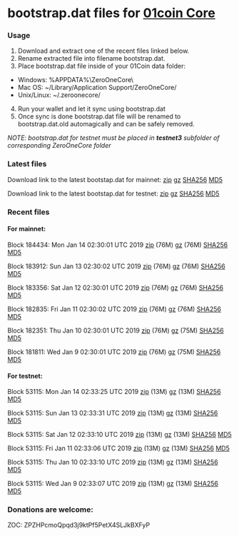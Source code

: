 # bootstrap.dat files for [01coin Core](https://01coin.io)

### Usage

1. Download and extract one of the recent files linked below.
2. Rename extracted file into filename bootstrap.dat.
3. Place bootstrap.dat file inside of your 01Coin data folder:
 - Windows: %APPDATA%\ZeroOneCore\
 - Mac OS: ~/Library/Application Support/ZeroOneCore/
 - Unix/Linux: ~/.zeroonecore/
4. Run your wallet and let it sync using bootstrap.dat
5. Once sync is done bootstrap.dat file will be renamed to bootstrap.dat.old automagically and can be safely removed.

_NOTE: bootstrap.dat for testnet must be placed in **testnet3** subfolder of corresponding ZeroOneCore folder_

### Latest files
Download link to the latest bootstap.dat for mainnet: [zip](https://files.01coin.io/mainnet/bootstrap.dat.zip) [gz](https://files.01coin.io/mainnet/bootstrap.dat.tar.gz) [SHA256](https://files.01coin.io/mainnet/sha256.txt) [MD5](https://files.01coin.io/mainnet/md5.txt)

Download link to the latest bootstap.dat for testnet: [zip](https://files.01coin.io/testnet/bootstrap.dat.zip) [gz](https://files.01coin.io/testnet/bootstrap.dat.tar.gz) [SHA256](https://files.01coin.io/testnet/sha256.txt) [MD5](https://files.01coin.io/testnet/md5.txt)

### Recent files

#### For mainnet:

Block 184434: Mon Jan 14 02:30:01 UTC 2019 [zip](https://files.01coin.io/mainnet/2019-01-14/bootstrap.dat.zip) (76M) [gz](https://files.01coin.io/mainnet/2019-01-14/bootstrap.dat.tar.gz) (76M) [SHA256](https://files.01coin.io/mainnet/2019-01-14/sha256.txt) [MD5](https://files.01coin.io/mainnet/2019-01-14/md5.txt)

Block 183912: Sun Jan 13 02:30:02 UTC 2019 [zip](https://files.01coin.io/mainnet/2019-01-13/bootstrap.dat.zip) (76M) [gz](https://files.01coin.io/mainnet/2019-01-13/bootstrap.dat.tar.gz) (76M) [SHA256](https://files.01coin.io/mainnet/2019-01-13/sha256.txt) [MD5](https://files.01coin.io/mainnet/2019-01-13/md5.txt)

Block 183356: Sat Jan 12 02:30:01 UTC 2019 [zip](https://files.01coin.io/mainnet/2019-01-12/bootstrap.dat.zip) (76M) [gz](https://files.01coin.io/mainnet/2019-01-12/bootstrap.dat.tar.gz) (76M) [SHA256](https://files.01coin.io/mainnet/2019-01-12/sha256.txt) [MD5](https://files.01coin.io/mainnet/2019-01-12/md5.txt)

Block 182835: Fri Jan 11 02:30:02 UTC 2019 [zip](https://files.01coin.io/mainnet/2019-01-11/bootstrap.dat.zip) (76M) [gz](https://files.01coin.io/mainnet/2019-01-11/bootstrap.dat.tar.gz) (76M) [SHA256](https://files.01coin.io/mainnet/2019-01-11/sha256.txt) [MD5](https://files.01coin.io/mainnet/2019-01-11/md5.txt)

Block 182351: Thu Jan 10 02:30:01 UTC 2019 [zip](https://files.01coin.io/mainnet/2019-01-10/bootstrap.dat.zip) (76M) [gz](https://files.01coin.io/mainnet/2019-01-10/bootstrap.dat.tar.gz) (75M) [SHA256](https://files.01coin.io/mainnet/2019-01-10/sha256.txt) [MD5](https://files.01coin.io/mainnet/2019-01-10/md5.txt)

Block 181811: Wed Jan  9 02:30:01 UTC 2019 [zip](https://files.01coin.io/mainnet/2019-01-09/bootstrap.dat.zip) (76M) [gz](https://files.01coin.io/mainnet/2019-01-09/bootstrap.dat.tar.gz) (75M) [SHA256](https://files.01coin.io/mainnet/2019-01-09/sha256.txt) [MD5](https://files.01coin.io/mainnet/2019-01-09/md5.txt)


#### For testnet:

Block 53115: Mon Jan 14 02:33:25 UTC 2019 [zip](https://files.01coin.io/testnet/2019-01-14/bootstrap.dat.zip) (13M) [gz](https://files.01coin.io/testnet/2019-01-14/bootstrap.dat.tar.gz) (13M) [SHA256](https://files.01coin.io/testnet/2019-01-14/sha256.txt) [MD5](https://files.01coin.io/testnet/2019-01-14/md5.txt)

Block 53115: Sun Jan 13 02:33:31 UTC 2019 [zip](https://files.01coin.io/testnet/2019-01-13/bootstrap.dat.zip) (13M) [gz](https://files.01coin.io/testnet/2019-01-13/bootstrap.dat.tar.gz) (13M) [SHA256](https://files.01coin.io/testnet/2019-01-13/sha256.txt) [MD5](https://files.01coin.io/testnet/2019-01-13/md5.txt)

Block 53115: Sat Jan 12 02:33:10 UTC 2019 [zip](https://files.01coin.io/testnet/2019-01-12/bootstrap.dat.zip) (13M) [gz](https://files.01coin.io/testnet/2019-01-12/bootstrap.dat.tar.gz) (13M) [SHA256](https://files.01coin.io/testnet/2019-01-12/sha256.txt) [MD5](https://files.01coin.io/testnet/2019-01-12/md5.txt)

Block 53115: Fri Jan 11 02:33:06 UTC 2019 [zip](https://files.01coin.io/testnet/2019-01-11/bootstrap.dat.zip) (13M) [gz](https://files.01coin.io/testnet/2019-01-11/bootstrap.dat.tar.gz) (13M) [SHA256](https://files.01coin.io/testnet/2019-01-11/sha256.txt) [MD5](https://files.01coin.io/testnet/2019-01-11/md5.txt)

Block 53115: Thu Jan 10 02:33:10 UTC 2019 [zip](https://files.01coin.io/testnet/2019-01-10/bootstrap.dat.zip) (13M) [gz](https://files.01coin.io/testnet/2019-01-10/bootstrap.dat.tar.gz) (13M) [SHA256](https://files.01coin.io/testnet/2019-01-10/sha256.txt) [MD5](https://files.01coin.io/testnet/2019-01-10/md5.txt)

Block 53115: Wed Jan  9 02:33:07 UTC 2019 [zip](https://files.01coin.io/testnet/2019-01-09/bootstrap.dat.zip) (13M) [gz](https://files.01coin.io/testnet/2019-01-09/bootstrap.dat.tar.gz) (13M) [SHA256](https://files.01coin.io/testnet/2019-01-09/sha256.txt) [MD5](https://files.01coin.io/testnet/2019-01-09/md5.txt)


### Donations are welcome:

ZOC: ZPZHPcmoQpqd3j9ktPf5PetX4SLJkBXFyP
